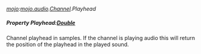 _[mojo](../../modules/mojo/mojo-module.md):[mojo.audio](../../modules/mojo/mojo-audio.md).[Channel](../../modules/mojo/mojo-audio-channel.md).Playhead_
##### Property Playhead:[Double](../../modules/wonkey/wonkey-types-double.md)
Channel playhead in samples.
If the channel is playing audio this will return the position of the playhead in the played sound.
